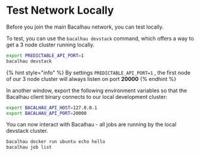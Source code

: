 # Test Network Locally

Before you join the main Bacalhau network, you can test locally.

To test, you can use the `bacalhau devstack` command, which offers a way to get a 3 node cluster running locally.

```bash
export PREDICTABLE_API_PORT=1
bacalhau devstack
```

{% hint style="info" %}
By settings `PREDICTABLE_API_PORT=1` , the first node of our 3 node cluster will always listen on port **20000**
{% endhint %}

In another window, export the following environment variables so that the Bacalhau client binary connects to our local development cluster:

```bash
export BACALHAU_API_HOST=127.0.0.1
export BACALHAU_API_PORT=20000
```

You can now interact with Bacalhau - all jobs are running by the local devstack cluster.

```bash
bacalhau docker run ubuntu echo hello
bacalhau job list
```
